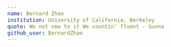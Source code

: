 ```yaml
---
name: Bernard Zhao
institution: University of California, Berkeley
quote: We not new to it We countin' fluent - Gunna
github_user: BernardZhao
---
```

